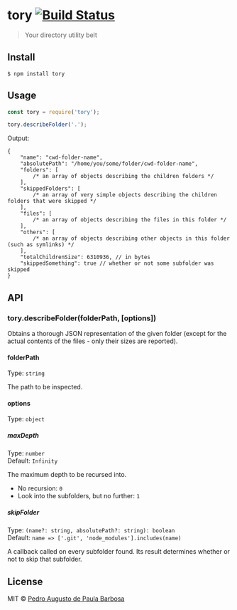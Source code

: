 # tory [![Build Status](https://travis-ci.com/papb/tory.svg?branch=master)](https://travis-ci.com/papb/tory)

> Your directory utility belt


## Install

```
$ npm install tory
```


## Usage

```js
const tory = require('tory');

tory.describeFolder('.');
```

Output:

```jsonc
{
    "name": "cwd-folder-name",
    "absolutePath": "/home/you/some/folder/cwd-folder-name",
    "folders": [
        /* an array of objects describing the children folders */
    ],
    "skippedFolders": [
        /* an array of very simple objects describing the children folders that were skipped */
    ],
    "files": [
        /* an array of objects describing the files in this folder */
    ],
    "others": [
        /* an array of objects describing other objects in this folder (such as symlinks) */
    ],
    "totalChildrenSize": 6310936, // in bytes
    "skippedSomething": true // whether or not some subfolder was skipped
}
```

## API

### tory.describeFolder(folderPath, [options])

Obtains a thorough JSON representation of the given folder (except for the actual contents of the files - only their sizes are reported).

#### folderPath

Type: `string`

The path to be inspected.

#### options

Type: `object`

##### maxDepth

Type: `number`\
Default: `Infinity`

The maximum depth to be recursed into.

* No recursion: `0`
* Look into the subfolders, but no further: `1`

##### skipFolder

Type: `(name?: string, absolutePath?: string): boolean`<br>
Default: `name => ['.git', 'node_modules'].includes(name)`

A callback called on every subfolder found. Its result determines whether or not to skip that subfolder.

## License

MIT © [Pedro Augusto de Paula Barbosa](https://github.com/papb)
